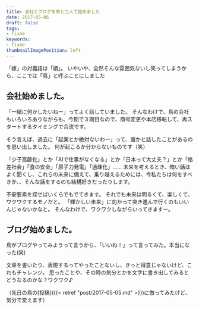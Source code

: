 ```yaml
---
title: 会社とブログを鳥と二人で始めました
date: 2017-05-06
draft: false
tags:
- fixme
keywords:
- fixme
thumbnailImagePosition: left
---
```

「嫁」の対義語は「婿」。
いやいや、全然そんな雰囲気ないし笑ってしまうから、ここでは「鳥」と呼ぶことにしました
## 会社始めました。
「一緒に何かしたいねー」ってよく話していました。
そんなわけで、鳥の会社もいろいろありながらも、今期で３期目なので、商号変更や本店移転して、再スタートするタイミングで合流です。

そう言えば、過去に「起業とか絶対ないわー」って、誰かと話したことがあるのを思い出しました。
何が起こるか分からないものです（笑）

「少子高齢化」とか「AIで仕事がなくなる」とか「日本って大丈夫？」とか「格差社会」「食の安全」「原子力発電」「過疎化」……
未来を考えるとき、暗い話はよく聞くし、これらの未来に備えて、乗り越えるためには、今私たちは何をすべきか、、そんな話をするのも結構好きだったりします。

不安要素を探せばいくらでもでてきます。
​
それでも未来は明るくて、楽しくて、ワクワクするモノだと。
「輝かしい未来」に向かって突き進んで行くのもいいんじゃないかなと。
そんなわけで、ワクワクしながらいってきますー。
​
## ブログ始めました。
鳥がブログやってみようって言うから、「いいね！」って言ってみた。本当になった(笑)

文章を書いたり、表現するってやったことないし、きっと得意じゃないけど、これもチャレンジ。
思ったことや、その時の気分とかを文字に書き出してみるとどうなるのかな？ワクワク♪

（先日の鳥の[投稿]({{< relref "post/2017-05-05.md" >}})に倣ってみたけど、気分で変えます）